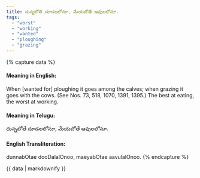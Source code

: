 ```yaml
---
title: దున్నబోతే దూడలలోనూ, మేయబోతే ఆవులలోనూ.
tags:
  - "worst"
  - "working"
  - "wanted"
  - "ploughing"
  - "grazing"
---
```


{% capture data %}
#### Meaning in English:
When [wanted for] ploughing it goes among the calves; when grazing it goes with the cows.
(See Nos. 73, 518, 1070, 1391, 1395.)
The best at eating, the worst at working.

#### Meaning in Telugu:
దున్నబోతే దూడలలోనూ, మేయబోతే ఆవులలోనూ.

#### English Transliteration:
dunnabOtae dooDalalOnoo, maeyabOtae aavulalOnoo.
{% endcapture %}

{{ data | markdownify }}


